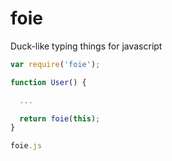 foie
====

Duck-like typing things for javascript

```js
var require('foie');

function User() {

  ...

  return foie(this);
}
```

```js
foie.js

```
